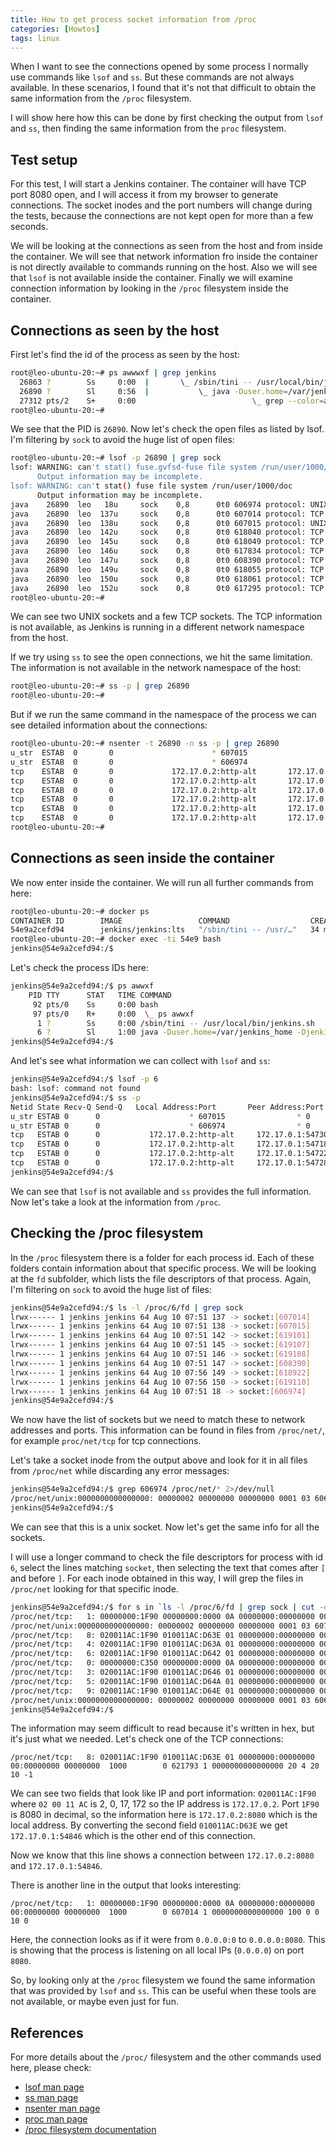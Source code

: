 ```yaml
---
title: How to get process socket information from /proc 
categories: [Howtos]
tags: linux
---
```


When I want to see the connections opened by some process I normally use
commands like `lsof` and `ss`. But these commands are not always available.
In these scenarios, I found that it's not that difficult to obtain the same
information from the `/proc` filesystem.

I will show here how this can be done by first checking the output from `lsof`
and `ss`, then finding the same information from the `proc` filesystem.

## Test setup

For this test, I will start a Jenkins container. The container will have TCP
port 8080 open, and I will access it from my browser to generate connections.
The socket inodes and the port numbers will change during the tests, because the
connections are not kept open for more than a few seconds.

We will be looking at the connections as seen from the host and from inside the
container. We will see that network information fro inside the container is not
directly available to commands running on the host. Also we will see that `lsof`
is not available inside the container. Finally we will examine connection
information by looking in the `/proc` filesystem inside the container.


## Connections as seen by the host

First let's find the id of the process as seen by the host:
```bash
root@leo-ubuntu-20:~# ps awwwxf | grep jenkins
  26863 ?        Ss     0:00  |       \_ /sbin/tini -- /usr/local/bin/jenkins.sh
  26890 ?        Sl     0:56  |           \_ java -Duser.home=/var/jenkins_home -Djenkins.model.Jenkins.slaveAgentPort=50000 -jar /usr/share/jenkins/jenkins.war
  27312 pts/2    S+     0:00                          \_ grep --color=auto jenkins
root@leo-ubuntu-20:~#
```

We see that the PID is `26890`.
Now let's check the open files as listed by lsof. I'm filtering by `sock` to
avoid the huge list of open files:
```bash
root@leo-ubuntu-20:~# lsof -p 26890 | grep sock
lsof: WARNING: can't stat() fuse.gvfsd-fuse file system /run/user/1000/gvfs
      Output information may be incomplete.
lsof: WARNING: can't stat() fuse file system /run/user/1000/doc
      Output information may be incomplete.
java    26890  leo   18u     sock    0,8      0t0 606974 protocol: UNIX
java    26890  leo  137u     sock    0,8      0t0 607014 protocol: TCP
java    26890  leo  138u     sock    0,8      0t0 607015 protocol: UNIX
java    26890  leo  142u     sock    0,8      0t0 618040 protocol: TCP
java    26890  leo  145u     sock    0,8      0t0 618049 protocol: TCP
java    26890  leo  146u     sock    0,8      0t0 617834 protocol: TCP
java    26890  leo  147u     sock    0,8      0t0 608390 protocol: TCP
java    26890  leo  149u     sock    0,8      0t0 618055 protocol: TCP
java    26890  leo  150u     sock    0,8      0t0 618061 protocol: TCP
java    26890  leo  152u     sock    0,8      0t0 617295 protocol: TCP
root@leo-ubuntu-20:~#
```

We can see two UNIX sockets and a few TCP sockets. The TCP information is  not
available, as Jenkins is running in a different network namespace from the host.

If we try using `ss` to see the open connections, we hit the same limitation.
The information is not available in the network namespace of the host:
```bash
root@leo-ubuntu-20:~# ss -p | grep 26890
root@leo-ubuntu-20:~#
```

But if we run the same command in the namespace of the process we can see
detailed information about the connections:
```bash
root@leo-ubuntu-20:~# nsenter -t 26890 -n ss -p | grep 26890
u_str  ESTAB  0       0                      * 607015                  * 0       users:(("java",pid=26890,fd=138))
u_str  ESTAB  0       0                      * 606974                  * 0       users:(("java",pid=26890,fd=18))
tcp    ESTAB  0       0             172.17.0.2:http-alt       172.17.0.1:54584   users:(("java",pid=26890,fd=149))
tcp    ESTAB  0       0             172.17.0.2:http-alt       172.17.0.1:54590   users:(("java",pid=26890,fd=151))
tcp    ESTAB  0       0             172.17.0.2:http-alt       172.17.0.1:54586   users:(("java",pid=26890,fd=150))
tcp    ESTAB  0       0             172.17.0.2:http-alt       172.17.0.1:54580   users:(("java",pid=26890,fd=142))
tcp    ESTAB  0       0             172.17.0.2:http-alt       172.17.0.1:54570   users:(("java",pid=26890,fd=153))
tcp    ESTAB  0       0             172.17.0.2:http-alt       172.17.0.1:54582   users:(("java",pid=26890,fd=146))
root@leo-ubuntu-20:~#
```

## Connections as seen inside the container

We now enter inside the container. We will run all further commands from here:
```bash
root@leo-ubuntu-20:~# docker ps
CONTAINER ID        IMAGE                 COMMAND                  CREATED             STATUS              PORTS                               NAMES
54e9a2cefd94        jenkins/jenkins:lts   "/sbin/tini -- /usr/…"   34 minutes ago      Up 34 minutes       0.0.0.0:8080->8080/tcp, 50000/tcp   thirsty_albattani
root@leo-ubuntu-20:~# docker exec -ti 54e9 bash
jenkins@54e9a2cefd94:/$
```

Let's check the process IDs here:
```bash
jenkins@54e9a2cefd94:/$ ps awwxf
    PID TTY      STAT   TIME COMMAND
     92 pts/0    Ss     0:00 bash
     97 pts/0    R+     0:00  \_ ps awwxf
      1 ?        Ss     0:00 /sbin/tini -- /usr/local/bin/jenkins.sh
      6 ?        Sl     1:00 java -Duser.home=/var/jenkins_home -Djenkins.model.Jenkins.slaveAgentPort=50000 -jar /usr/share/jenkins/jenkins.war
jenkins@54e9a2cefd94:/$
```

And let's see what information we can collect with `lsof` and `ss`:
```bash
jenkins@54e9a2cefd94:/$ lsof -p 6
bash: lsof: command not found
jenkins@54e9a2cefd94:/$ ss -p
Netid State Recv-Q Send-Q   Local Address:Port       Peer Address:Port
u_str ESTAB 0      0                    * 607015                * 0      users:(("java",pid=6,fd=138))
u_str ESTAB 0      0                    * 606974                * 0      users:(("java",pid=6,fd=18))
tcp   ESTAB 0      0           172.17.0.2:http-alt     172.17.0.1:54730  users:(("java",pid=6,fd=146))
tcp   ESTAB 0      0           172.17.0.2:http-alt     172.17.0.1:54718  users:(("java",pid=6,fd=152))
tcp   ESTAB 0      0           172.17.0.2:http-alt     172.17.0.1:54722  users:(("java",pid=6,fd=142))
tcp   ESTAB 0      0           172.17.0.2:http-alt     172.17.0.1:54728  users:(("java",pid=6,fd=145))
jenkins@54e9a2cefd94:/$
```

We can see that `lsof` is not available and `ss` provides the full information.
Now let's take a look at the  information from `/proc`.

## Checking the /proc filesystem

In the `/proc` filesystem there is a folder for each process id. Each of these
folders contain information about that specific process. We will be looking at
the `fd` subfolder, which lists the file descriptors of that process. Again,
I'm filtering on `sock` to avoid the huge list of files:
```bash
jenkins@54e9a2cefd94:/$ ls -l /proc/6/fd | grep sock
lrwx------ 1 jenkins jenkins 64 Aug 10 07:51 137 -> socket:[607014]
lrwx------ 1 jenkins jenkins 64 Aug 10 07:51 138 -> socket:[607015]
lrwx------ 1 jenkins jenkins 64 Aug 10 07:51 142 -> socket:[619101]
lrwx------ 1 jenkins jenkins 64 Aug 10 07:51 145 -> socket:[619107]
lrwx------ 1 jenkins jenkins 64 Aug 10 07:51 146 -> socket:[619108]
lrwx------ 1 jenkins jenkins 64 Aug 10 07:51 147 -> socket:[608390]
lrwx------ 1 jenkins jenkins 64 Aug 10 07:56 149 -> socket:[618922]
lrwx------ 1 jenkins jenkins 64 Aug 10 07:56 150 -> socket:[619110]
lrwx------ 1 jenkins jenkins 64 Aug 10 07:51 18 -> socket:[606974]
jenkins@54e9a2cefd94:/$
```

We now have the list of sockets but we need to match these to network addresses
and ports. This information can be found in files from `/proc/net/`, for example
`proc/net/tcp` for tcp connections.

Let's take a socket inode from the output above and look for it in all files
from `/proc/net` while discarding any error messages:
```bash
jenkins@54e9a2cefd94:/$ grep 606974 /proc/net/* 2>/dev/null
/proc/net/unix:0000000000000000: 00000002 00000000 00000000 0001 03 606974
jenkins@54e9a2cefd94:/$
```

We can see that this is a unix socket. Now let's  get the same info for all the
sockets.

I will use a longer command to check the file descriptors for process with id
`6`, select the lines matching `socket`, then selecting the text that comes
after `[` and before `]`. For each inode obtained in this way, I will grep
the files in `/proc/net` looking for that specific inode.
```bash
jenkins@54e9a2cefd94:/$ for s in `ls -l /proc/6/fd | grep sock | cut -d'[' -f2 | cut -d ']' -f1` ; do grep $s /proc/net/* 2>/dev/null ; done
/proc/net/tcp:   1: 00000000:1F90 00000000:0000 0A 00000000:00000000 00:00000000 00000000  1000        0 607014 1 0000000000000000 100 0 0 10 0
/proc/net/unix:0000000000000000: 00000002 00000000 00000000 0001 03 607015
/proc/net/tcp:   8: 020011AC:1F90 010011AC:D63E 01 00000000:00000000 00:00000000 00000000  1000        0 621793 1 0000000000000000 20 4 20 10 -1
/proc/net/tcp:   4: 020011AC:1F90 010011AC:D63A 01 00000000:00000000 00:00000000 00000000  1000        0 621699 1 0000000000000000 20 4 3 10 -1
/proc/net/tcp:   6: 020011AC:1F90 010011AC:D642 01 00000000:00000000 00:00000000 00000000  1000        0 621807 1 0000000000000000 20 4 21 10 -1
/proc/net/tcp:   0: 00000000:C350 00000000:0000 0A 00000000:00000000 00:00000000 00000000  1000        0 608390 1 0000000000000000 100 0 0 10 0
/proc/net/tcp:   3: 020011AC:1F90 010011AC:D646 01 00000000:00000000 00:00000000 00000000  1000        0 621808 1 0000000000000000 20 4 19 10 -1
/proc/net/tcp:   5: 020011AC:1F90 010011AC:D64A 01 00000000:00000000 00:00000000 00000000  1000        0 621809 1 0000000000000000 20 4 21 10 -1
/proc/net/tcp:   9: 020011AC:1F90 010011AC:D64E 01 00000000:00000000 00:00000000 00000000  1000        0 621810 1 0000000000000000 20 4 20 10 -1
/proc/net/unix:0000000000000000: 00000002 00000000 00000000 0001 03 606974
jenkins@54e9a2cefd94:/$
```

The information may seem difficult to read because it's written in hex, but it's
just what we needed. Let's check one of the TCP connections:
```
/proc/net/tcp:   8: 020011AC:1F90 010011AC:D63E 01 00000000:00000000 00:00000000 00000000  1000        0 621793 1 0000000000000000 20 4 20 10 -1
```

We can see two fields that look like IP and port information: `020011AC:1F90`
where `02 00 11 AC` is 2, 0, 17, 172 so the IP address is `172.17.0.2`. Port 
`1F90` is 8080 in decimal, so the information here is `172.17.0.2:8080` which is
the local address.
By converting the second field `010011AC:D63E` we get `172.17.0.1:54846` which
is the other end of this connection.

Now we know that this line shows a connection between `172.17.0.2:8080` and
`172.17.0.1:54846`.

There is another line in the output that looks interesting:
```
/proc/net/tcp:   1: 00000000:1F90 00000000:0000 0A 00000000:00000000 00:00000000 00000000  1000        0 607014 1 0000000000000000 100 0 0 10 0
```

Here, the connection looks as if it were from `0.0.0.0:0` to `0.0.0.0:8080`.
This is showing that the process is listening on all local IPs (`0.0.0.0`) on
port `8080`.

So, by looking only at the `/proc` filesystem we found the same information that
was provided by `lsof` and `ss`. This can be useful when these tools are not
available, or maybe even just for fun.

## References

For more details about the `/proc/` filesystem and the other commands used here,
please check:
- [lsof man page](https://man7.org/linux/man-pages/man8/lsof.8.html)
- [ss man page](https://www.man7.org/linux/man-pages/man8/ss.8.html)
- [nsenter man page](https://man7.org/linux/man-pages/man1/nsenter.1.html)
- [proc man page](https://man7.org/linux/man-pages/man5/proc.5.html)
- [/proc filesystem documentation](https://www.kernel.org/doc/html/latest/filesystems/proc.html)
